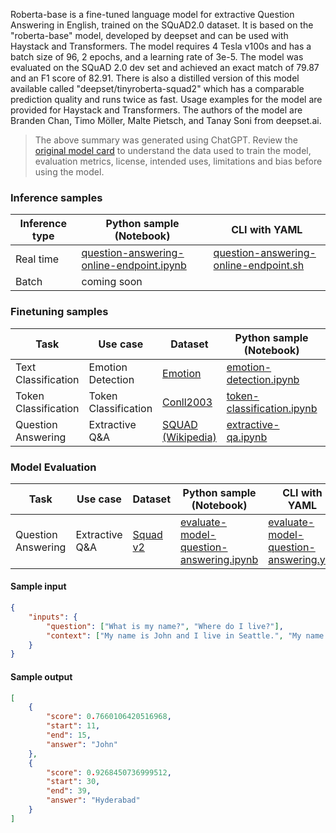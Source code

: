 Roberta-base is a fine-tuned language model for extractive Question Answering in English, trained on the SQuAD2.0 dataset. It is based on the "roberta-base" model, developed by deepset and can be used with Haystack and Transformers. The model requires 4 Tesla v100s and has a batch size of 96, 2 epochs, and a learning rate of 3e-5. The model was evaluated on the SQuAD 2.0 dev set and achieved an exact match of 79.87 and an F1 score of 82.91. There is also a distilled version of this model available called "deepset/tinyroberta-squad2" which has a comparable prediction quality and runs twice as fast. Usage examples for the model are provided for Haystack and Transformers. The authors of the model are Branden Chan, Timo Möller, Malte Pietsch, and Tanay Soni from deepset.ai.

> The above summary was generated using ChatGPT. Review the <a href="https://huggingface.co/deepset/roberta-base-squad2" target="_blank">original model card</a> to understand the data used to train the model, evaluation metrics, license, intended uses, limitations and bias before using the model.

### Inference samples

Inference type|Python sample (Notebook)|CLI with YAML
|--|--|--|
Real time|<a href="https://aka.ms/azureml-infer-online-sdk-question-answering" target="_blank">question-answering-online-endpoint.ipynb</a>|<a href="https://aka.ms/azureml-infer-online-cli-question-answering" target="_blank">question-answering-online-endpoint.sh</a>
Batch | coming soon


### Finetuning samples

Task|Use case|Dataset|Python sample (Notebook)|CLI with YAML
|--|--|--|--|--|
Text Classification|Emotion Detection|<a href="https://huggingface.co/datasets/dair-ai/emotion" target="_blank">Emotion</a>|<a href="https://aka.ms/azureml-ft-sdk-emotion-detection" target="_blank">emotion-detection.ipynb</a>|<a href="https://aka.ms/azureml-ft-cli-emotion-detection" target="_blank">emotion-detection.sh</a>
Token Classification|Token Classification|<a href="https://huggingface.co/datasets/conll2003" target="_blank">Conll2003</a>|<a href="https://aka.ms/azureml-ft-sdk-token-classification" target="_blank">token-classification.ipynb</a>|<a href="https://aka.ms/azureml-ft-cli-token-classification" target="_blank">token-classification.sh</a>
Question Answering|Extractive Q&A|<a href="https://huggingface.co/datasets/squad" target="_blank">SQUAD (Wikipedia)</a>|<a href="https://aka.ms/azureml-ft-sdk-extractive-qa" target="_blank">extractive-qa.ipynb</a>|<a href="https://aka.ms/azureml-ft-cli-extractive-qa" target="_blank">extractive-qa.sh</a>


### Model Evaluation

Task|Use case|Dataset|Python sample (Notebook)|CLI with YAML
|--|--|--|--|--|
Question Answering|Extractive Q&A|<a href="https://huggingface.co/datasets/squad_v2" target="_blank">Squad v2</a>|<a href="https://aka.ms/azureml-eval-sdk-question-answering" target="_blank">evaluate-model-question-answering.ipynb</a>|<a href="https://aka.ms/azureml-eval-cli-question-answering" target="_blank">evaluate-model-question-answering.yml</a>


#### Sample input
```json
{
    "inputs": {
        "question": ["What is my name?", "Where do I live?"],
        "context": ["My name is John and I live in Seattle.", "My name is Ravi and I live in Hyderabad."]
    }
}
```

#### Sample output
```json
[
    {
        "score": 0.7660106420516968,
        "start": 11,
        "end": 15,
        "answer": "John"
    },
    {
        "score": 0.9268450736999512,
        "start": 30,
        "end": 39,
        "answer": "Hyderabad"
    }
]
```
